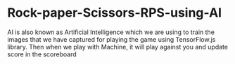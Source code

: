# Rock-paper-Scissors-RPS-using-AI
AI is also known as Artificial Intelligence which we are using to train the images that we have captured for playing the game using TensorFlow.js library. Then when we play with Machine, it will play against you and update score in the scoreboard
